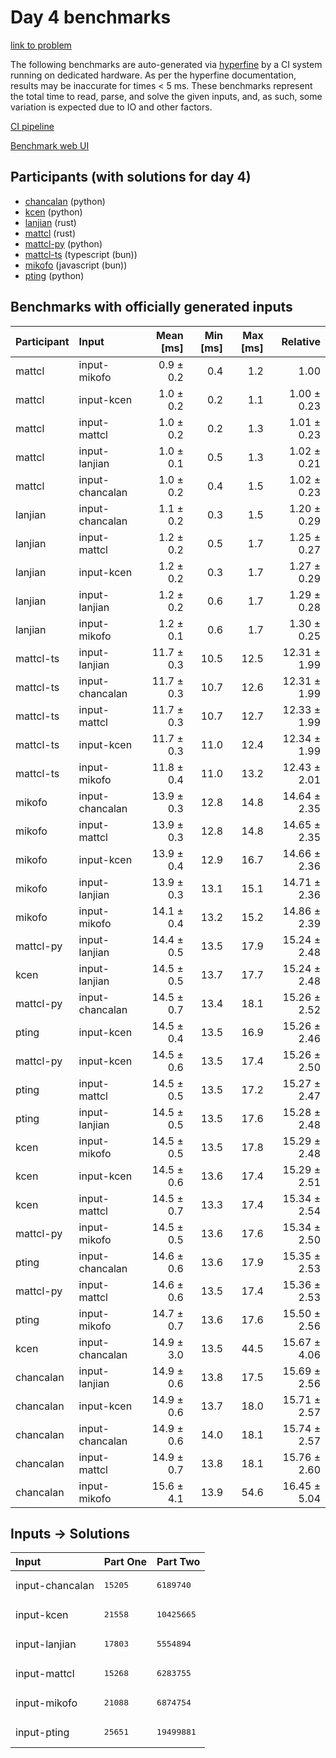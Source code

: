# Day 4 benchmarks

[link to problem](https://adventofcode.com/2023/day/4)

The following benchmarks are auto-generated via
[hyperfine](https://github.com/sharkdp/hyperfine) by a CI system running on
dedicated hardware. As per the hyperfine documentation, results may be
inaccurate for times < 5 ms. These benchmarks represent the total time to read,
parse, and solve the given inputs, and, as such, some variation is expected due
to IO and other factors.

[CI pipeline](http://ci.papercode.net:8080/teams/main/pipelines/aoc2023)

[Benchmark web UI](https://aoc.ancalagon.black)


## Participants (with solutions for day 4)

- [chancalan](https://github.com/chancalan/aoc2023) (python)
- [kcen](https://github.com/kcen/aoc2023) (python)
- [lanjian](https://github.com/lanjian/aoc-2023) (rust)
- [mattcl](https://github.com/mattcl/aoc2023) (rust)
- [mattcl-py](https://github.com/mattcl/aoc2023-py) (python)
- [mattcl-ts](https://github.com/mattcl/aoc2023-js) (typescript (bun))
- [mikofo](https://github.com/mikofo/advent-of-code-2023) (javascript (bun))
- [pting](https://github.com/pting/aoc2023) (python)


## Benchmarks with officially generated inputs

| Participant | Input | Mean [ms] | Min [ms] | Max [ms] | Relative |
|:---|:---|---:|---:|---:|---:|
| mattcl | input-mikofo | 0.9 ± 0.2 | 0.4 | 1.2 | 1.00 |
| mattcl | input-kcen | 1.0 ± 0.2 | 0.2 | 1.1 | 1.00 ± 0.23 |
| mattcl | input-mattcl | 1.0 ± 0.2 | 0.2 | 1.3 | 1.01 ± 0.23 |
| mattcl | input-lanjian | 1.0 ± 0.1 | 0.5 | 1.3 | 1.02 ± 0.21 |
| mattcl | input-chancalan | 1.0 ± 0.2 | 0.4 | 1.5 | 1.02 ± 0.23 |
| lanjian | input-chancalan | 1.1 ± 0.2 | 0.3 | 1.5 | 1.20 ± 0.29 |
| lanjian | input-mattcl | 1.2 ± 0.2 | 0.5 | 1.7 | 1.25 ± 0.27 |
| lanjian | input-kcen | 1.2 ± 0.2 | 0.3 | 1.7 | 1.27 ± 0.29 |
| lanjian | input-lanjian | 1.2 ± 0.2 | 0.6 | 1.7 | 1.29 ± 0.28 |
| lanjian | input-mikofo | 1.2 ± 0.1 | 0.6 | 1.7 | 1.30 ± 0.25 |
| mattcl-ts | input-lanjian | 11.7 ± 0.3 | 10.5 | 12.5 | 12.31 ± 1.99 |
| mattcl-ts | input-chancalan | 11.7 ± 0.3 | 10.7 | 12.6 | 12.31 ± 1.99 |
| mattcl-ts | input-mattcl | 11.7 ± 0.3 | 10.7 | 12.7 | 12.33 ± 1.99 |
| mattcl-ts | input-kcen | 11.7 ± 0.3 | 11.0 | 12.4 | 12.34 ± 1.99 |
| mattcl-ts | input-mikofo | 11.8 ± 0.4 | 11.0 | 13.2 | 12.43 ± 2.01 |
| mikofo | input-chancalan | 13.9 ± 0.3 | 12.8 | 14.8 | 14.64 ± 2.35 |
| mikofo | input-mattcl | 13.9 ± 0.3 | 12.8 | 14.8 | 14.65 ± 2.35 |
| mikofo | input-kcen | 13.9 ± 0.4 | 12.9 | 16.7 | 14.66 ± 2.36 |
| mikofo | input-lanjian | 13.9 ± 0.3 | 13.1 | 15.1 | 14.71 ± 2.36 |
| mikofo | input-mikofo | 14.1 ± 0.4 | 13.2 | 15.2 | 14.86 ± 2.39 |
| mattcl-py | input-lanjian | 14.4 ± 0.5 | 13.5 | 17.9 | 15.24 ± 2.48 |
| kcen | input-lanjian | 14.5 ± 0.5 | 13.7 | 17.7 | 15.24 ± 2.48 |
| mattcl-py | input-chancalan | 14.5 ± 0.7 | 13.4 | 18.1 | 15.26 ± 2.52 |
| pting | input-kcen | 14.5 ± 0.4 | 13.5 | 16.9 | 15.26 ± 2.46 |
| mattcl-py | input-kcen | 14.5 ± 0.6 | 13.5 | 17.4 | 15.26 ± 2.50 |
| pting | input-mattcl | 14.5 ± 0.5 | 13.5 | 17.2 | 15.27 ± 2.47 |
| pting | input-lanjian | 14.5 ± 0.5 | 13.5 | 17.6 | 15.28 ± 2.48 |
| kcen | input-mikofo | 14.5 ± 0.5 | 13.5 | 17.8 | 15.29 ± 2.48 |
| kcen | input-kcen | 14.5 ± 0.6 | 13.6 | 17.4 | 15.29 ± 2.51 |
| kcen | input-mattcl | 14.5 ± 0.7 | 13.3 | 17.4 | 15.34 ± 2.54 |
| mattcl-py | input-mikofo | 14.5 ± 0.5 | 13.6 | 17.6 | 15.34 ± 2.50 |
| pting | input-chancalan | 14.6 ± 0.6 | 13.6 | 17.9 | 15.35 ± 2.53 |
| mattcl-py | input-mattcl | 14.6 ± 0.6 | 13.5 | 17.4 | 15.36 ± 2.53 |
| pting | input-mikofo | 14.7 ± 0.7 | 13.6 | 17.6 | 15.50 ± 2.56 |
| kcen | input-chancalan | 14.9 ± 3.0 | 13.5 | 44.5 | 15.67 ± 4.06 |
| chancalan | input-lanjian | 14.9 ± 0.6 | 13.8 | 17.5 | 15.69 ± 2.56 |
| chancalan | input-kcen | 14.9 ± 0.6 | 13.7 | 18.0 | 15.71 ± 2.57 |
| chancalan | input-chancalan | 14.9 ± 0.6 | 14.0 | 18.1 | 15.74 ± 2.57 |
| chancalan | input-mattcl | 14.9 ± 0.7 | 13.8 | 18.1 | 15.76 ± 2.60 |
| chancalan | input-mikofo | 15.6 ± 4.1 | 13.9 | 54.6 | 16.45 ± 5.04 |


## Inputs -> Solutions

| Input | Part One | Part Two |
|:---|:---|:---|
|input-chancalan|<pre>15205</pre>|<pre>6189740</pre>|
|input-kcen|<pre>21558</pre>|<pre>10425665</pre>|
|input-lanjian|<pre>17803</pre>|<pre>5554894</pre>|
|input-mattcl|<pre>15268</pre>|<pre>6283755</pre>|
|input-mikofo|<pre>21088</pre>|<pre>6874754</pre>|
|input-pting|<pre>25651</pre>|<pre>19499881</pre>|